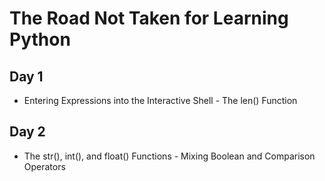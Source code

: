 # The Road Not Taken for Learning Python

## Day 1
* Entering Expressions into the Interactive Shell - The len() Function

## Day 2
* The str(), int(), and float() Functions - Mixing Boolean and Comparison Operators
